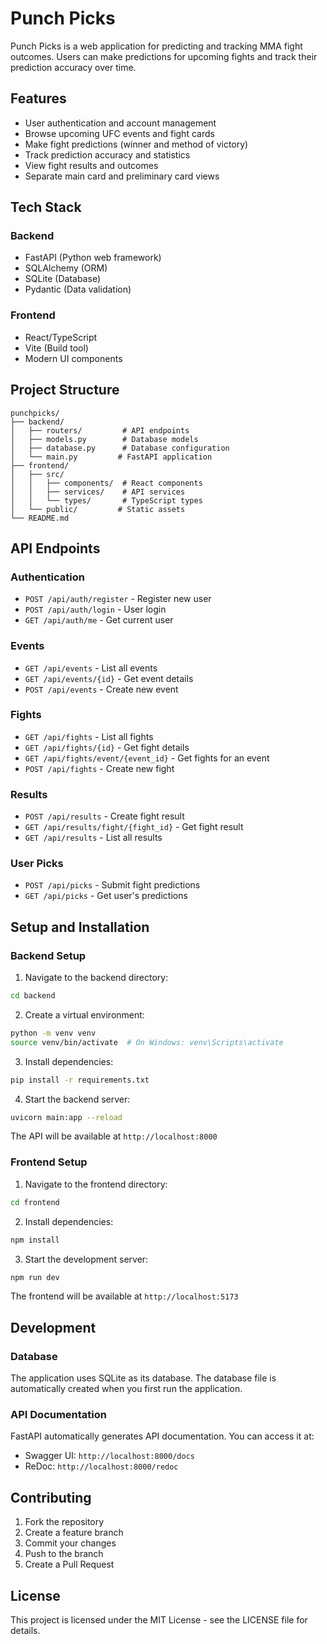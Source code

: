 # Punch Picks

Punch Picks is a web application for predicting and tracking MMA fight outcomes. Users can make predictions for upcoming fights and track their prediction accuracy over time.

## Features

- User authentication and account management
- Browse upcoming UFC events and fight cards
- Make fight predictions (winner and method of victory)
- Track prediction accuracy and statistics
- View fight results and outcomes
- Separate main card and preliminary card views

## Tech Stack

### Backend
- FastAPI (Python web framework)
- SQLAlchemy (ORM)
- SQLite (Database)
- Pydantic (Data validation)

### Frontend
- React/TypeScript
- Vite (Build tool)
- Modern UI components

## Project Structure

```
punchpicks/
├── backend/
│   ├── routers/         # API endpoints
│   ├── models.py        # Database models
│   ├── database.py      # Database configuration
│   └── main.py         # FastAPI application
├── frontend/
│   ├── src/
│   │   ├── components/  # React components
│   │   ├── services/    # API services
│   │   └── types/       # TypeScript types
│   └── public/         # Static assets
└── README.md
```

## API Endpoints

### Authentication
- `POST /api/auth/register` - Register new user
- `POST /api/auth/login` - User login
- `GET /api/auth/me` - Get current user

### Events
- `GET /api/events` - List all events
- `GET /api/events/{id}` - Get event details
- `POST /api/events` - Create new event

### Fights
- `GET /api/fights` - List all fights
- `GET /api/fights/{id}` - Get fight details
- `GET /api/fights/event/{event_id}` - Get fights for an event
- `POST /api/fights` - Create new fight

### Results
- `POST /api/results` - Create fight result
- `GET /api/results/fight/{fight_id}` - Get fight result
- `GET /api/results` - List all results

### User Picks
- `POST /api/picks` - Submit fight predictions
- `GET /api/picks` - Get user's predictions

## Setup and Installation

### Backend Setup

1. Navigate to the backend directory:
```bash
cd backend
```

2. Create a virtual environment:
```bash
python -m venv venv
source venv/bin/activate  # On Windows: venv\Scripts\activate
```

3. Install dependencies:
```bash
pip install -r requirements.txt
```

4. Start the backend server:
```bash
uvicorn main:app --reload
```

The API will be available at `http://localhost:8000`

### Frontend Setup

1. Navigate to the frontend directory:
```bash
cd frontend
```

2. Install dependencies:
```bash
npm install
```

3. Start the development server:
```bash
npm run dev
```

The frontend will be available at `http://localhost:5173`

## Development

### Database

The application uses SQLite as its database. The database file is automatically created when you first run the application.

### API Documentation

FastAPI automatically generates API documentation. You can access it at:
- Swagger UI: `http://localhost:8000/docs`
- ReDoc: `http://localhost:8000/redoc`

## Contributing

1. Fork the repository
2. Create a feature branch
3. Commit your changes
4. Push to the branch
5. Create a Pull Request

## License

This project is licensed under the MIT License - see the LICENSE file for details.
